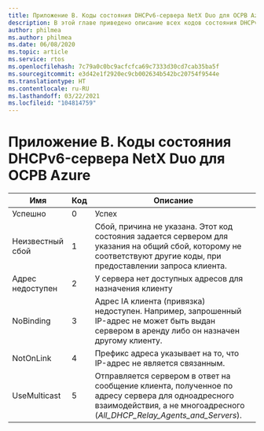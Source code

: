 ```yaml
---
title: Приложение B. Коды состояния DHCPv6-сервера NetX Duo для ОСРВ Azure
description: В этой главе приведено описание всех кодов состояния DHCPv6-сервера NetX Duo.
author: philmea
ms.author: philmea
ms.date: 06/08/2020
ms.topic: article
ms.service: rtos
ms.openlocfilehash: 7c79a0c0bc9acfcfca69c7333d30cd7cab35ba5f
ms.sourcegitcommit: e3d42e1f2920ec9cb002634b542bc20754f9544e
ms.translationtype: HT
ms.contentlocale: ru-RU
ms.lasthandoff: 03/22/2021
ms.locfileid: "104814759"
---
```

# <a name="appendix-b---azure-rtos-netx-duo-dhcpv6-server-status-codes"></a>Приложение B. Коды состояния DHCPv6-сервера NetX Duo для ОСРВ Azure

| Имя              | Код            | Описание |
| ------------------- | ------------------- | --------------- |
| Успешно | 0 | Успех |
| Неизвестный сбой | 1 | Сбой, причина не указана. Этот код состояния задается сервером для указания на общий сбой, которому не соответствуют другие коды, при предоставлении запроса клиента. |
| Адрес недоступен | 2 | У сервера нет доступных адресов для назначения клиенту |
| NoBinding | 3 | Адрес IA клиента (привязка) недоступен. Например, запрошенный IP-адрес не может быть выдан сервером в аренду либо он назначен другому клиенту. |
| NotOnLink | 4 | Префикс адреса указывает на то, что IP-адрес не является связанным. |
| UseMulticast | 5 | Отправляется сервером в ответ на сообщение клиента, полученное по адресу сервера для одноадресного взаимодействия, а не многоадресного (*All_DHCP_Relay_Agents_and_Servers*). |